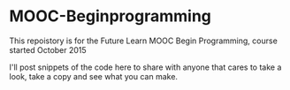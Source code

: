 # MOOC-Beginprogramming
This repoistory is for the Future Learn MOOC Begin Programming, course started October 2015

I'll post snippets of the code here to share with anyone that cares to take a look, take a copy and see what you can make.
